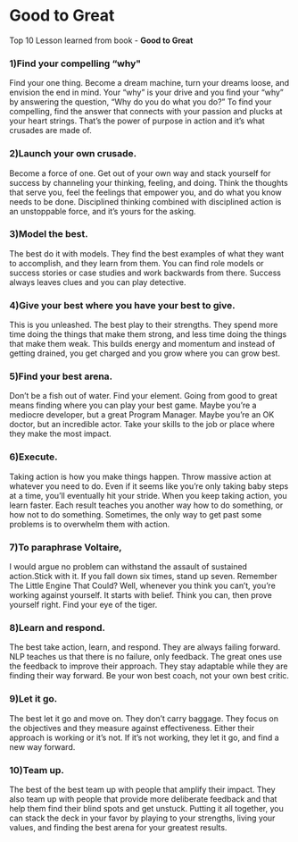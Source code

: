 # Good to Great

Top 10 Lesson  learned from book  - **Good to Great**

### 1)Find your compelling “why"
Find your one thing. Become a dream machine, turn your dreams loose, and envision the end in mind. Your “why” is your drive and you find your “why” by answering the question, “Why do you do what you do?”  To find your compelling, find the answer that connects with your passion and plucks at your heart strings.  That’s the power of purpose in action and it’s what crusades are made of.  

### 2)Launch your own crusade.
Become a force of one.  Get out of your own way and stack yourself for success by channeling your thinking, feeling, and doing.  Think the thoughts that serve you, feel the feelings that empower you, and do what you know needs to be done.  Disciplined thinking combined with disciplined action is an unstoppable force, and it’s yours for the asking.

### 3)Model the best. 
The best do it with models.  They find the best examples of what they want to accomplish, and they learn from them.  You can find role models or success stories or case studies and work backwards from there.  Success always leaves clues and you can play detective.

### 4)Give your best where you have your best to give.
This is you unleashed.  The best play to their strengths.  They spend more time doing the things that make them strong, and less time doing the things that make them weak.  This builds energy and momentum and instead of getting drained, you get charged and you grow where you can grow best.

### 5)Find your best arena. 
Don’t be a fish out of water.  Find your element.  Going from good to great means finding where you can play your best game.  Maybe you’re a mediocre developer, but a great Program Manager.  Maybe you’re an OK doctor, but an incredible actor.  Take your skills to the job or place where they make the most impact.

### 6)Execute.
Taking action is how you make things happen.  Throw massive action at whatever you need to do.  Even if it seems like you’re only taking baby steps at a time, you’ll eventually hit your stride.  When you keep taking action, you learn faster.  Each result teaches you another way how to do something, or how not to do something. 
Sometimes, the only way to get past some problems is to overwhelm them with action.

### 7)To paraphrase Voltaire,
I would argue no problem can withstand the assault of sustained action.Stick with it.  If you fall down six times, stand up seven.  Remember The Little Engine That Could?  Well, whenever you think you can’t, you’re working against yourself.  It starts with belief.  Think you can, then prove yourself right.   Find your eye of the tiger.

### 8)Learn and respond.
  The best take action, learn, and respond.  They are always failing forward.  NLP teaches us that there is no failure, only feedback.  The great ones use the feedback to improve their approach.  They stay adaptable while they are finding their way forward.  Be your won best coach, not your own best critic.

### 9)Let it go.
The best let it go and move on.  They don’t carry baggage.  They focus on the objectives and they measure against effectiveness.  Either their approach is working or it’s not.  If it’s not working, they let it go, and find a new way forward.

### 10)Team up. 
The best of the best team up with people that amplify their impact.  They also team up with people that provide more deliberate feedback and that help them find their blind spots and get unstuck.
Putting it all together, you can stack the deck in your favor by playing to your strengths, living your values, and finding the best arena for your greatest results.
